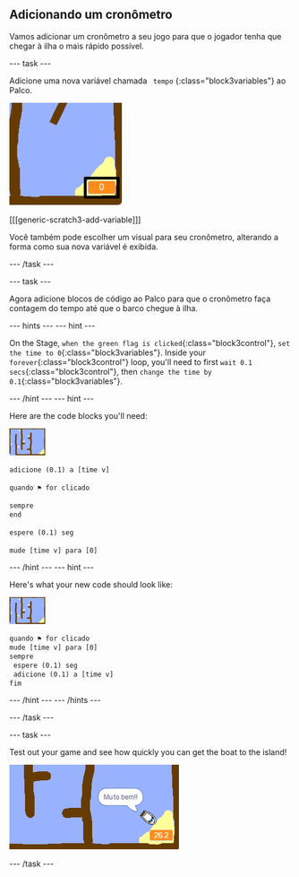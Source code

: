 ## Adicionando um cronômetro

Vamos adicionar um cronômetro a seu jogo para que o jogador tenha que chegar à ilha o mais rápido possível.

\--- task \---

Adicione uma nova variável chamada ` tempo` {:class="block3variables"} ao Palco.

![screenshot](images/boat-variable-annotated.png)

[[[generic-scratch3-add-variable]]]

Você também pode escolher um visual para seu cronômetro, alterando a forma como sua nova variável é exibida.

\--- /task \---

\--- task \---

Agora adicione blocos de código ao Palco para que o cronômetro faça contagem do tempo até que o barco chegue à ilha.

\--- hints \--- \--- hint \---

On the Stage, `when the green flag is clicked`{:class="block3control"}, `set the time to 0`{:class="block3variables"}. Inside your `forever`{:class="block3control"} loop, you'll need to first `wait 0.1 secs`{:class="block3control"}, then `change the time by 0.1`{:class="block3variables"}.

\--- /hint \--- \--- hint \---

Here are the code blocks you'll need:

![stage](images/stage.png)

```blocks3
adicione (0.1) a [time v]

quando ⚑ for clicado

sempre
end

espere (0.1) seg

mude [time v] para [0]
```

\--- /hint \--- \--- hint \---

Here's what your new code should look like:

![stage](images/stage.png)

```blocks3
quando ⚑ for clicado
mude [time v] para [0]
sempre 
 espere (0.1) seg
 adicione (0.1) a [time v]
fim
```

\--- /hint \--- \--- /hints \---

\--- /task \---

\--- task \---

Test out your game and see how quickly you can get the boat to the island!

![screenshot](images/boat-variable-test.png)

\--- /task \---